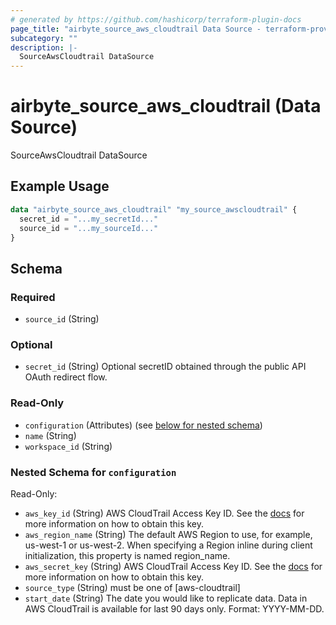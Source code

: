 ```yaml
---
# generated by https://github.com/hashicorp/terraform-plugin-docs
page_title: "airbyte_source_aws_cloudtrail Data Source - terraform-provider-airbyte"
subcategory: ""
description: |-
  SourceAwsCloudtrail DataSource
---
```


# airbyte_source_aws_cloudtrail (Data Source)

SourceAwsCloudtrail DataSource

## Example Usage

```terraform
data "airbyte_source_aws_cloudtrail" "my_source_awscloudtrail" {
  secret_id = "...my_secretId..."
  source_id = "...my_sourceId..."
}
```

<!-- schema generated by tfplugindocs -->
## Schema

### Required

- `source_id` (String)

### Optional

- `secret_id` (String) Optional secretID obtained through the public API OAuth redirect flow.

### Read-Only

- `configuration` (Attributes) (see [below for nested schema](#nestedatt--configuration))
- `name` (String)
- `workspace_id` (String)

<a id="nestedatt--configuration"></a>
### Nested Schema for `configuration`

Read-Only:

- `aws_key_id` (String) AWS CloudTrail Access Key ID. See the <a href="https://docs.airbyte.com/integrations/sources/aws-cloudtrail">docs</a> for more information on how to obtain this key.
- `aws_region_name` (String) The default AWS Region to use, for example, us-west-1 or us-west-2. When specifying a Region inline during client initialization, this property is named region_name.
- `aws_secret_key` (String) AWS CloudTrail Access Key ID. See the <a href="https://docs.airbyte.com/integrations/sources/aws-cloudtrail">docs</a> for more information on how to obtain this key.
- `source_type` (String) must be one of [aws-cloudtrail]
- `start_date` (String) The date you would like to replicate data. Data in AWS CloudTrail is available for last 90 days only. Format: YYYY-MM-DD.


